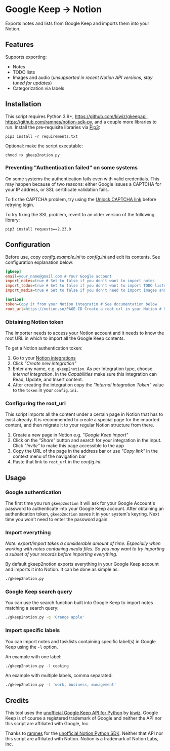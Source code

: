 # Google Keep -> Notion

Exports notes and lists from Google Keep and imports them into your Notion.

## Features

Supports exporting:

- Notes
- TODO lists
- Images and audio (_unsupported in recent Notion API versions, stay tuned for updates_)
- Categorization via labels

## Installation

This script requires Python 3.9+, https://github.com/kiwiz/gkeepapi, https://github.com/ramnes/notion-sdk-py, and a couple more libraries to run. Install the pre-requisite libraries via [Pip3](https://pypi.org/project/pip/):

```
pip3 install -r requirements.txt
```

Optional: make the script executable:

```
chmod +x gkeep2notion.py
```

### Preventing "Authentication failed" on some systems

On some systems the authentication fails even with valid credentials. This may happen because of two reasons: either Google issues a CAPTCHA for your IP address, or SSL certificate validation fails.

To fix the CAPTCHA problem, try using the [Unlock CAPTCHA link](https://accounts.google.com/DisplayUnlockCaptcha) before retrying login.

To try fixing the SSL problem, revert to an older version of the following library:

```
pip3 install requests==2.23.0
```

## Configuration

Before use, copy _config.example.ini_ to _config.ini_ and edit its contents. See configuration explanation below:

```ini
[gkeep]
email=your_name@gmail.com # Your Google account
import_notes=true # Set to false if you don't want to import notes
import_todos=true # Set to false if you don't want to import TODO lists
import_media=true # Set to false if you don't need to import images and audio

[notion]
token=Copy it from your Notion integratin # See documentation below
root_url=https://notion.so/PAGE-ID Create a root url in your Notion # See documentation below
```

### Obtaining Notion token

The importer needs to access your Notion account and it needs to know the root URL in which to import all the Google Keep contents.

To get a Notion authentication token:

1. Go to your [Notion integrations](https://www.notion.so/my-integrations)
1. Click _"Create new integration"_
1. Enter any name, e.g. `gkeep2notion`. As per Integration type, choose _Internal integration_. In the _Capabilities_ make sure this integration can Read, Update, and Insert content.
1. After creating the integration copy the _"Internal Integration Token"_ value to the `token` in your `config.ini`.

### Configuring the root_url

This script imports all the content under a certain page in Notion that has to exist already. It is recommended to create a special page for the imported content, and then migrate it to your regular Notion structure from there.

1. Create a new page in Notion e.g. _"Google Keep import"_
1. Click on the _"Share"_ button and search for your integration in the input. Click _"Invite"_ to make this page accessible to the app
1. Copy the URL of the page in the address bar or use _"Copy link"_ in the context menu of the navigation bar
1. Paste that link to `root_url` in the _config.ini_.

## Usage

### Google authentication

The first time you run `gkeep2notion` it will ask for your Google Account's password to authenticate into your Google Keep account. After obtaining an authentication token, `gkeep2notion` saves it in your system's keyring. Next time you won't need to enter the password again.

### Import everything

_Note: export/import takes a considerable amount of time. Especially when working with notes containing media files. So you may want to try importing a subset of your records before importing everything._

By default gkeep2notion exports everything in your Google Keep account and imports it into Notion. It can be done as simple as:

```bash
./gkeep2notion.py
```

### Google Keep search query

You can use the search function built into Google Keep to import notes matching a search query:

```bash
./gkeep2notion.py -q 'Orange apple'
```

### Import specific labels

You can import notes and tasklists containing specific label(s) in Google Keep using the `-l` option.

An example with one label:

```bash
./gkeep2notion.py -l cooking
```

An example with multiple labels, comma separated:

```bash
./gkeep2notion.py -l 'work, business, management'
```

## Credits

This tool uses the [unofficial Google Keep API for Python](https://github.com/kiwiz/gkeepapi) by [kiwiz](https://github.com/kiwiz). Google Keep is of course a registered trademark of Google and neither the API nor this script are affiliated with Google, Inc.

Thanks to [ramnes](https://github.com/ramnes) for the [unofficial Notion Python SDK](https://github.com/ramnes/notion-sdk-py). Neither that API nor this script are affiliated with Notion. Notion is a trademark of Notion Labs, Inc.
